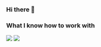 ### Hi there 👋
### What I know how to work with

<img src="https://img.shields.io/badge/html-black?style=for-the-badge&logo=html5&logoColor=#FF4500"/>
<img src="https://img.shields.io/badge/css-black?style=for-the-badge&logo=css3&logoColor=blue"/>
